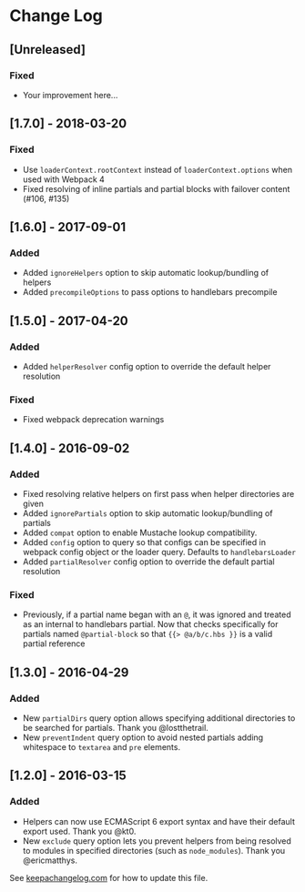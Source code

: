 # Change Log

## [Unreleased]

### Fixed
- Your improvement here...

## [1.7.0] - 2018-03-20

### Fixed
- Use `loaderContext.rootContext` instead of `loaderContext.options` when used with Webpack 4
- Fixed resolving of inline partials and partial blocks with failover content (#106, #135)

## [1.6.0] - 2017-09-01 ##

### Added
- Added `ignoreHelpers` option to skip automatic lookup/bundling of helpers
- Added `precompileOptions` to pass options to handlebars precompile

## [1.5.0] - 2017-04-20

### Added
- Added `helperResolver` config option to override the default helper resolution

### Fixed
- Fixed webpack deprecation warnings

## [1.4.0] - 2016-09-02

### Added
- Fixed resolving relative helpers on first pass when helper directories are given
- Added `ignorePartials` option to skip automatic lookup/bundling of partials
- Added `compat` option to enable Mustache lookup compatibility.
- Added `config` option to query so that configs can be specified in webpack
  config object or the loader query. Defaults to `handlebarsLoader`
- Added `partialResolver` config option to override the default partial
  resolution

### Fixed
- Previously, if a partial name began with an `@`, it was ignored and treated
  as an internal to handlebars partial. Now that checks specifically for
  partials named `@partial-block` so that `{{> @a/b/c.hbs }}` is a valid partial reference

## [1.3.0] - 2016-04-29

### Added
- New `partialDirs` query option allows specifying additional directories to be searched for partials. Thank you @lostthetrail.
- New `preventIndent` query option to avoid nested partials adding whitespace to
  `textarea` and `pre` elements.

## [1.2.0] - 2016-03-15

### Added
- Helpers can now use ECMAScript 6 export syntax and have their default export used. Thank you @kt0.
- New `exclude` query option lets you prevent helpers from being resolved to
  modules in specified directories (such as `node_modules`). Thank you @ericmatthys.


See [keepachangelog.com](http://keepachangelog.com/) for how to update this file.
